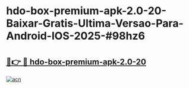 # hdo-box-premium-apk-2.0-20-Baixar-Gratis-Ultima-Versao-Para-Android-IOS-2025-#98hz6

# <h2><a href="https://ainizakaria.my?title=hdo-box-premium-apk-2.0-20&ref=22M">🔗👉 🔴 hdo-box-premium-apk-2.0-20</a></h2>

[![acn](https://github.com/user-attachments/assets/0f9c940e-d8b0-45ae-aac7-cd30a18b3e1c)](https://ainizakaria.my?title=hdo-box-premium-apk-2.0-20&ref=22M)

